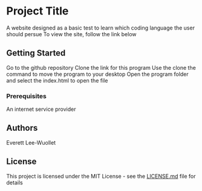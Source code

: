 # Project Title

A website designed as a basic test to learn which coding language the user should persue
To view the site, follow the link below


## Getting Started

Go to the github repository
Clone the link for this program
Use the clone the command to move the program to your desktop
Open the program folder and select the index.html to open the file

### Prerequisites

An internet service provider

## Authors

Everett Lee-Wuollet

## License

This project is licensed under the MIT License - see the [LICENSE.md](LICENSE.md) file for details
